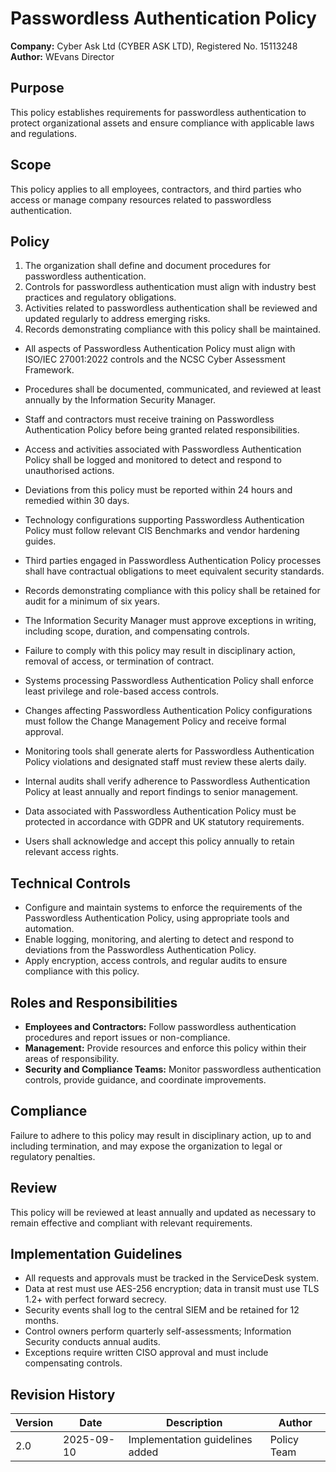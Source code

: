 # Passwordless Authentication Policy

**Company:** Cyber Ask Ltd (CYBER ASK LTD), Registered No. 15113248  
**Author:** WEvans Director

## Purpose

This policy establishes requirements for passwordless authentication to protect organizational assets and ensure compliance with applicable laws and regulations.

## Scope

This policy applies to all employees, contractors, and third parties who access or manage company resources related to passwordless authentication.

## Policy
1. The organization shall define and document procedures for passwordless authentication.
2. Controls for passwordless authentication must align with industry best practices and regulatory obligations.
3. Activities related to passwordless authentication shall be reviewed and updated regularly to address emerging risks.
4. Records demonstrating compliance with this policy shall be maintained.

- All aspects of Passwordless Authentication Policy must align with ISO/IEC 27001:2022 controls and the NCSC Cyber Assessment Framework.
- Procedures shall be documented, communicated, and reviewed at least annually by the Information Security Manager.
- Staff and contractors must receive training on Passwordless Authentication Policy before being granted related responsibilities.
- Access and activities associated with Passwordless Authentication Policy shall be logged and monitored to detect and respond to unauthorised actions.
- Deviations from this policy must be reported within 24 hours and remedied within 30 days.
- Technology configurations supporting Passwordless Authentication Policy must follow relevant CIS Benchmarks and vendor hardening guides.
- Third parties engaged in Passwordless Authentication Policy processes shall have contractual obligations to meet equivalent security standards.
- Records demonstrating compliance with this policy shall be retained for audit for a minimum of six years.
- The Information Security Manager must approve exceptions in writing, including scope, duration, and compensating controls.
- Failure to comply with this policy may result in disciplinary action, removal of access, or termination of contract.

- Systems processing Passwordless Authentication Policy shall enforce least privilege and role-based access controls.
- Changes affecting Passwordless Authentication Policy configurations must follow the Change Management Policy and receive formal approval.
- Monitoring tools shall generate alerts for Passwordless Authentication Policy violations and designated staff must review these alerts daily.
- Internal audits shall verify adherence to Passwordless Authentication Policy at least annually and report findings to senior management.
- Data associated with Passwordless Authentication Policy must be protected in accordance with GDPR and UK statutory requirements.
- Users shall acknowledge and accept this policy annually to retain relevant access rights.

## Technical Controls

- Configure and maintain systems to enforce the requirements of the Passwordless Authentication Policy, using appropriate tools and automation.
- Enable logging, monitoring, and alerting to detect and respond to deviations from the Passwordless Authentication Policy.
- Apply encryption, access controls, and regular audits to ensure compliance with this policy.

## Roles and Responsibilities

- **Employees and Contractors:** Follow passwordless authentication procedures and report issues or non-compliance.
- **Management:** Provide resources and enforce this policy within their areas of responsibility.
- **Security and Compliance Teams:** Monitor passwordless authentication controls, provide guidance, and coordinate improvements.

## Compliance

Failure to adhere to this policy may result in disciplinary action, up to and including termination, and may expose the organization to legal or regulatory penalties.

## Review

This policy will be reviewed at least annually and updated as necessary to remain effective and compliant with relevant requirements.

## Implementation Guidelines
- All requests and approvals must be tracked in the ServiceDesk system.
- Data at rest must use AES-256 encryption; data in transit must use TLS 1.2+ with perfect forward secrecy.
- Security events shall log to the central SIEM and be retained for 12 months.
- Control owners perform quarterly self-assessments; Information Security conducts annual audits.
- Exceptions require written CISO approval and must include compensating controls.

## Revision History

| Version | Date | Description | Author |
| ------- | ---------- | ----------------------- | ------ |
| 2.0     | 2025-09-10 | Implementation guidelines added | Policy Team |
